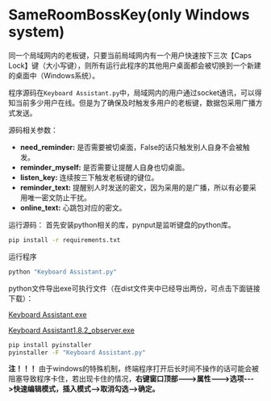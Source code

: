 # SameRoomBossKey(only Windows system)

同一个局域网内的老板键，只要当前局域网内有一个用户快速按下三次【Caps Lock】键（大小写键），则所有运行此程序的其他用户桌面都会被切换到一个新建的桌面中（Windows系统）。

程序源码在`Keyboard Assistant.py`中，局域网内的用户通过socket通讯，可以得知当前多少用户在线。但是为了确保及时触发多用户的老板键，数据包采用广播方式发送。

源码相关参数：
- **need_reminder:** 是否需要被切桌面，False的话只触发别人自身不会被触发。
- **reminder_myself:** 是否需要让提醒人自身也切桌面。
- **listen_key:** 连续按三下触发老板键的键位。
- **reminder_text:** 提醒别人时发送的密文，因为采用的是广播，所以有必要采用唯一密文防止干扰。
- **online_text:** 心跳包对应的密文。

运行源码：
首先安装python相关的库，pynput是监听键盘的python库。

```bash
pip install -r requirements.txt
```

运行程序

```python
python "Keyboard Assistant.py"
```

python文件导出exe可执行文件（在dist文件夹中已经导出两份，可点击下面链接下载）：

[Keyboard Assistant.exe](https://raw.githubusercontent.com/latrawy/SameRoomBossKey/main/dist/Keyboard%20Assistant.exe)

[Keyboard Assistant1.8.2_observer.exe](https://raw.githubusercontent.com/latrawy/SameRoomBossKey/main/dist/Keyboard%20Assistant_observer.exe)

```bash
pip install pyinstaller
pyinstaller -F "Keyboard Assistant.py"
```

**注！！！** 由于windows的特殊机制，终端程序打开后长时间不操作的话可能会被阻塞导致程序卡住，若出现卡住的情况，**右键窗口顶部--->属性--->选项--->快速编辑模式，插入模式-->取消勾选-->确定。**
